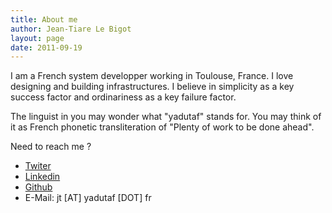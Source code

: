```yaml
---
title: About me
author: Jean-Tiare Le Bigot
layout: page
date: 2011-09-19
---
```


I am a French system developper working in Toulouse, France. I love designing and building infrastructures. I believe in simplicity as a key success factor and ordinariness as a key failure factor.

The linguist in you may wonder what "yadutaf" stands for. You may think of it as French phonetic transliteration of "Plenty of work to be done ahead".

Need to reach me ?

  * [Twiter][2]
  * [Linkedin][3]
  * [Github][4]
  * E-Mail: jt [AT] yadutaf [DOT] fr

 [1]: https://github.com/yadutaf/ctop
 [2]: https://twitter.com/oyadutaf
 [3]: http://fr.linkedin.com/in/yadutaf
 [4]: http://github.com/yadutaf
